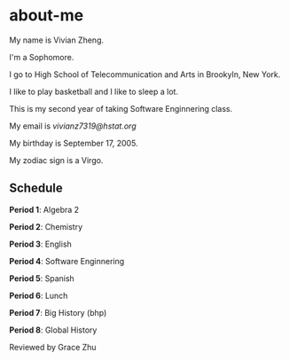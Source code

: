 # about-me
My name is Vivian  Zheng. 

I'm a Sophomore.

I go to High School of Telecommunication and Arts in Brookyln, New York.

I like to play basketball and I like to sleep a lot. 

This is my second year of taking Software Enginnering class.

My email is _vivianz7319@hstat.org_

My birthday is September 17, 2005.

My zodiac sign is a Virgo.

## **Schedule**

**Period 1**: Algebra 2 

**Period 2**: Chemistry 

**Period 3**: English 

**Period 4**: Software Enginnering 

**Period 5**: Spanish 

**Period 6**: Lunch 

**Period 7**: Big History (bhp)

**Period 8**: Global History 

Reviewed by Grace Zhu